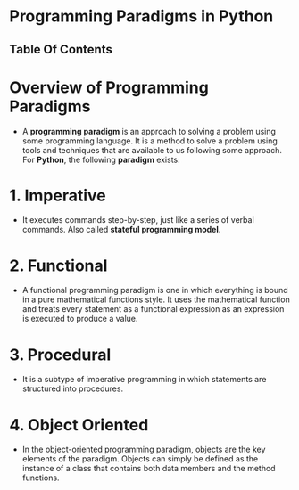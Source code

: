 # Programming Paradigms in Python

## Table Of Contents

# Overview of Programming Paradigms
* A __programming paradigm__ is an approach to solving a problem using some programming language. It is a method to solve a problem using tools and techniques that are available to us following some approach. For __Python__, the following __paradigm__ exists:

# 1. Imperative
* It executes commands step-by-step, just like a series of verbal commands. Also called __stateful programming model__. 

# 2. Functional
* A functional programming paradigm is one in which everything is bound in a pure mathematical functions style. It uses the mathematical function and treats every statement as a functional expression as an expression is executed to produce a value.

# 3. Procedural
* It is a subtype of imperative programming in which statements are structured into procedures.

# 4. Object Oriented
* In the object-oriented programming paradigm, objects are the key elements of the paradigm. Objects can simply be defined as the instance of a class that contains both data members and the method functions.